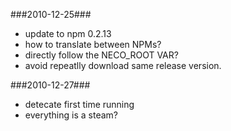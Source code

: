 ###2010-12-25###
* update to npm 0.2.13
* how to translate between NPMs?
* directly follow the NECO_ROOT VAR?
* avoid repeatlly download same release version.

###2010-12-27###
* detecate first time running
* everything is a steam?
